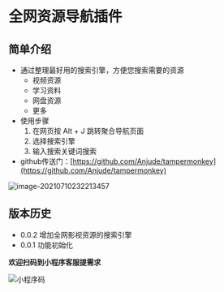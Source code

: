 # 全网资源导航插件

## 简单介绍

- 通过整理最好用的搜索引擎，方便您搜索需要的资源
	- 视频资源
	- 学习资料
	- 网盘资源
	- 更多
- 使用步骤
  1. 在网页按 Alt + J 跳转聚合导航页面
  2. 选择搜索引擎
  3. 输入搜索关键词搜索
- github传送门：[https://github.com/Anjude/tampermonkey](https://github.com/Anjude/tampermonkey)

![image-20210710232213457](https://gitee.com/anjude/public-resource/raw/md-img/20210710232213.png)

## 版本历史

- 0.0.2 增加全网影视资源的搜索引擎
- 0.0.1 功能初始化

**欢迎扫码到小程序客服提需求**

![小程序码](https://gitee.com/anjude/public-resource/raw/md-img/20220122110243.png)
